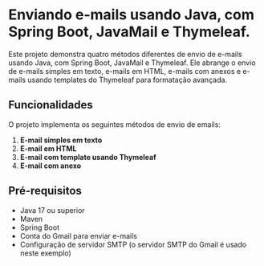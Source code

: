 # Enviando e-mails usando Java, com Spring Boot, JavaMail e Thymeleaf.

Este projeto demonstra quatro métodos diferentes de envio de e-mails usando Java, com Spring Boot, JavaMail e Thymeleaf. Ele abrange o envio de e-mails simples em texto, e-mails em HTML, e-mails com anexos e e-mails usando templates do Thymeleaf para formatação avançada.

## Funcionalidades

O projeto implementa os seguintes métodos de envio de emails:

1. **E-mail simples em texto**
2. **E-mail em HTML**
3. **E-mail com template usando Thymeleaf**
4. **E-mail com anexo**

## Pré-requisitos

- Java 17 ou superior
- Maven
- Spring Boot
- Conta do Gmail para enviar e-mails
- Configuração de servidor SMTP (o servidor SMTP do Gmail é usado neste exemplo)
